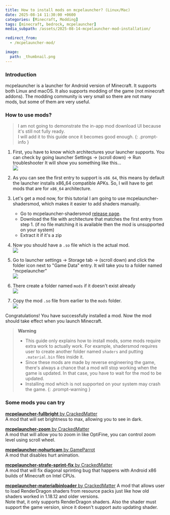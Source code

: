 ```yaml
---
title: How to install mods on mcpelauncher? (Linux/Mac)
date: 2025-08-14 11:30:00 +0600
categories: [Minecraft, Modding]
tags: [minecraft, bedrock, mcpelauncher]
media_subpath: /assets/2025-08-14-mcpelauncher-mod-installation/

redirect_from:
  - /mcpelauncher-mod/

image:
  path: _thumbnail.png
---
```



### Introduction
mcpelauncher is a launcher for Android version of Minecraft. It supports both Linux and macOS. It also supports modding of the game (not minecraft addons). The modding community is very small so there are not many mods, but some of them are very useful.

### How to use mods?
> I am not going to demonstrate the in-app mod download UI because it's still not fully ready.  
> I will add it to this guide once it becomes good enough.
{: .prompt-info }

1. First, you have to know which architectures your launcher supports.
   You can check by going launcher Settings -> (scroll down) -> Run troubleshooter
   It will show you something like this...  
   ![](run_troubleshooter.png)

2. As you can see the first entry to support is `x86_64`, this means by default the launcher installs x86_64 compatible APKs.
   So, I will have to get mods that are for `x86_64` architecture.

3. Let's get a mod now, for this tutorial I am going to use mcpelauncher-shadersmod, which makes it easier to add shaders manually.

   - Go to mcpelauncher-shadersmod [release page](https://github.com/GameParrot/mcpelauncher-shadersmod/releases/latest).
   - Download the file with architecture that matches the first entry from step 1. (if no file matching it is available then the mod is unsupported on your system)
   - Extract it if it's a zip

4. Now you should have a `.so` file which is the actual mod.  
![](mod_file.png)

5. Go to launcher settings -> Storage tab -> (scroll down) and click the folder icon next to "Game Data" entry.
   It will take you to a folder named "mcpelauncher"  
![](opening_gameroot.png)

6. There create a folder named `mods` if it doesn't exist already  
![](folder_creation.png)

7. Copy the mod `.so` file from earlier to the `mods` folder.  
![](mod_copy.png)

Congratulations! You have successfully installed a mod. Now the mod should take effect when you launch Minecraft.

> **Warning**  
> - This guide only explains how to install mods, some mods require extra work to actually work.
>   For example, shadersmod requires user to create another folder named `shaders` and putting `.material.bin` files inside it.
> - Since these mods are made by reverse engineering the game, there's always a chance that a mod will stop working when the game is updated.
>   In that case, you have to wait for the mod to be updated.
> - Installing mod which is not supported on your system may crash the game.
{: .prompt-warning }


### Some mods you can try
[**mcpelauncher-fullbright** by CrackedMatter](https://github.com/CrackedMatter/mcpelauncher-fullbright/)  
A mod that will set brightness to max, allowing you to see in dark.

[**mcpelauncher-zoom** by CrackedMatter](https://github.com/CrackedMatter/mcpelauncher-zoom)  
A mod that will allow you to zoom in like OptiFine, you can control zoom level using scroll wheel.

[**mcpelauncher-nohurtcam** by GameParrot](https://github.com/GameParrot/mcpelauncher-nohurtcam)  
A mod that disables hurt animation.

[**mcpelauncher-strafe-sprint-fix** by CrackedMatter](https://github.com/CrackedMatter/mcpelauncher-strafe-sprint-fix/)  
A mod that will fix diagonal sprinting bug that happens with Android x86 builds of Minecraft on Intel CPUs.  

[**mcpelauncher-materialbinloader** by CrackedMatter](https://github.com/CrackedMatter/mcpelauncher-materialbinloader)
A mod that allows user to load RenderDragon shaders from resource packs just like how old shaders worked in 1.18.12 and older versions.  
Note that, it only supports RenderDragon shaders. Also the shader must support the game version, since it doesn't support auto updating shader.